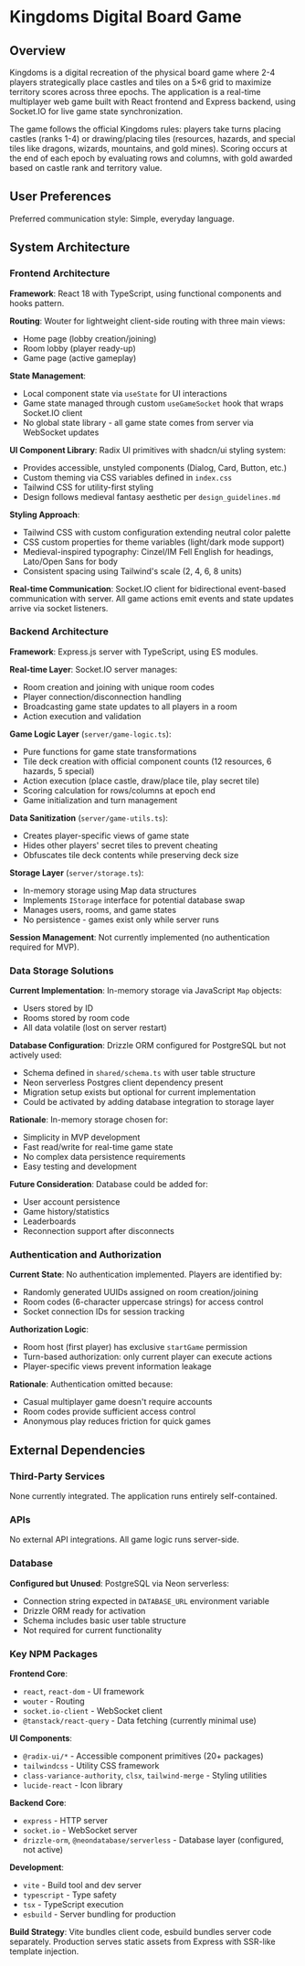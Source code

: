 # Kingdoms Digital Board Game

## Overview

Kingdoms is a digital recreation of the physical board game where 2-4 players strategically place castles and tiles on a 5×6 grid to maximize territory scores across three epochs. The application is a real-time multiplayer web game built with React frontend and Express backend, using Socket.IO for live game state synchronization.

The game follows the official Kingdoms rules: players take turns placing castles (ranks 1-4) or drawing/placing tiles (resources, hazards, and special tiles like dragons, wizards, mountains, and gold mines). Scoring occurs at the end of each epoch by evaluating rows and columns, with gold awarded based on castle rank and territory value.

## User Preferences

Preferred communication style: Simple, everyday language.

## System Architecture

### Frontend Architecture

**Framework**: React 18 with TypeScript, using functional components and hooks pattern.

**Routing**: Wouter for lightweight client-side routing with three main views:
- Home page (lobby creation/joining)
- Room lobby (player ready-up)
- Game page (active gameplay)

**State Management**: 
- Local component state via `useState` for UI interactions
- Game state managed through custom `useGameSocket` hook that wraps Socket.IO client
- No global state library - all game state comes from server via WebSocket updates

**UI Component Library**: Radix UI primitives with shadcn/ui styling system:
- Provides accessible, unstyled components (Dialog, Card, Button, etc.)
- Custom theming via CSS variables defined in `index.css`
- Tailwind CSS for utility-first styling
- Design follows medieval fantasy aesthetic per `design_guidelines.md`

**Styling Approach**:
- Tailwind CSS with custom configuration extending neutral color palette
- CSS custom properties for theme variables (light/dark mode support)
- Medieval-inspired typography: Cinzel/IM Fell English for headings, Lato/Open Sans for body
- Consistent spacing using Tailwind's scale (2, 4, 6, 8 units)

**Real-time Communication**: Socket.IO client for bidirectional event-based communication with server. All game actions emit events and state updates arrive via socket listeners.

### Backend Architecture

**Framework**: Express.js server with TypeScript, using ES modules.

**Real-time Layer**: Socket.IO server manages:
- Room creation and joining with unique room codes
- Player connection/disconnection handling
- Broadcasting game state updates to all players in a room
- Action execution and validation

**Game Logic Layer** (`server/game-logic.ts`):
- Pure functions for game state transformations
- Tile deck creation with official component counts (12 resources, 6 hazards, 5 special)
- Action execution (place castle, draw/place tile, play secret tile)
- Scoring calculation for rows/columns at epoch end
- Game initialization and turn management

**Data Sanitization** (`server/game-utils.ts`):
- Creates player-specific views of game state
- Hides other players' secret tiles to prevent cheating
- Obfuscates tile deck contents while preserving deck size

**Storage Layer** (`server/storage.ts`):
- In-memory storage using Map data structures
- Implements `IStorage` interface for potential database swap
- Manages users, rooms, and game states
- No persistence - games exist only while server runs

**Session Management**: Not currently implemented (no authentication required for MVP).

### Data Storage Solutions

**Current Implementation**: In-memory storage via JavaScript `Map` objects:
- Users stored by ID
- Rooms stored by room code
- All data volatile (lost on server restart)

**Database Configuration**: Drizzle ORM configured for PostgreSQL but not actively used:
- Schema defined in `shared/schema.ts` with user table structure
- Neon serverless Postgres client dependency present
- Migration setup exists but optional for current implementation
- Could be activated by adding database integration to storage layer

**Rationale**: In-memory storage chosen for:
- Simplicity in MVP development
- Fast read/write for real-time game state
- No complex data persistence requirements
- Easy testing and development

**Future Consideration**: Database could be added for:
- User account persistence
- Game history/statistics
- Leaderboards
- Reconnection support after disconnects

### Authentication and Authorization

**Current State**: No authentication implemented. Players are identified by:
- Randomly generated UUIDs assigned on room creation/joining
- Room codes (6-character uppercase strings) for access control
- Socket connection IDs for session tracking

**Authorization Logic**:
- Room host (first player) has exclusive `startGame` permission
- Turn-based authorization: only current player can execute actions
- Player-specific views prevent information leakage

**Rationale**: Authentication omitted because:
- Casual multiplayer game doesn't require accounts
- Room codes provide sufficient access control
- Anonymous play reduces friction for quick games

## External Dependencies

### Third-Party Services

None currently integrated. The application runs entirely self-contained.

### APIs

No external API integrations. All game logic runs server-side.

### Database

**Configured but Unused**: PostgreSQL via Neon serverless:
- Connection string expected in `DATABASE_URL` environment variable
- Drizzle ORM ready for activation
- Schema includes basic user table structure
- Not required for current functionality

### Key NPM Packages

**Frontend Core**:
- `react`, `react-dom` - UI framework
- `wouter` - Routing
- `socket.io-client` - WebSocket client
- `@tanstack/react-query` - Data fetching (currently minimal use)

**UI Components**:
- `@radix-ui/*` - Accessible component primitives (20+ packages)
- `tailwindcss` - Utility CSS framework
- `class-variance-authority`, `clsx`, `tailwind-merge` - Styling utilities
- `lucide-react` - Icon library

**Backend Core**:
- `express` - HTTP server
- `socket.io` - WebSocket server
- `drizzle-orm`, `@neondatabase/serverless` - Database layer (configured, not active)

**Development**:
- `vite` - Build tool and dev server
- `typescript` - Type safety
- `tsx` - TypeScript execution
- `esbuild` - Server bundling for production

**Build Strategy**: Vite bundles client code, esbuild bundles server code separately. Production serves static assets from Express with SSR-like template injection.